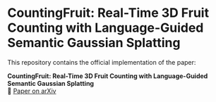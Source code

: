 # CountingFruit: Real-Time 3D Fruit Counting with Language-Guided Semantic Gaussian Splatting

This repository contains the official implementation of the paper:

**CountingFruit: Real-Time 3D Fruit Counting with Language-Guided Semantic Gaussian Splatting**  
📄 [Paper on arXiv](https://arxiv.org/abs/2506.01109)
